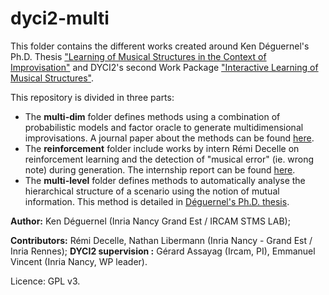 # dyci2-multi

This folder contains the different works created around Ken Déguernel's Ph.D. Thesis ["Learning of Musical Structures in the Context of Improvisation"](https://tel.archives-ouvertes.fr/tel-01735308) and DYCI2's second Work Package ["Interactive Learning of Musical Structures"](http://repmus.ircam.fr/dyci2/home).

This repository is divided in three parts:
* The __multi-dim__ folder defines methods using a combination of probabilistic models and factor oracle to generate multidimensional improvisations. A journal paper about the methods can be found [here](https://hal.inria.fr/hal-01693750v2).
* The __reinforcement__ folder include works by intern Rémi Decelle on reinforcement learning and the detection of "musical error" (ie. wrong note) during generation. The internship report can be found [here](https://hal.inria.fr/hal-01591521).
* The __multi-level__ folder defines methods to automatically analyse the hierarchical structure of a scenario using the notion of mutual information. This method is detailed in [Déguernel's Ph.D. thesis](https://tel.archives-ouvertes.fr/tel-01735308).

__Author:__ Ken Déguernel (Inria Nancy Grand Est / IRCAM STMS LAB);

__Contributors:__ Rémi Decelle, Nathan Libermann (Inria Nancy - Grand Est / Inria Rennes); 
__DYCI2 supervision :__ Gérard Assayag (Ircam, PI), Emmanuel Vincent (Inria Nancy, WP leader).

Licence: GPL v3.